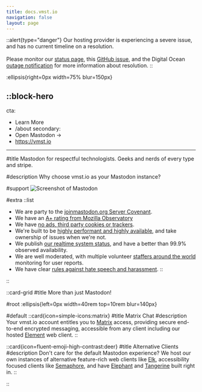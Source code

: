 ```yaml
---
title: docs.vmst.io
navigation: false
layout: page
---
```


::alert{type="danger"}
Our hosting provider is experiencing a severe issue, and has no current timeline on a resolution.<br><br>Please monitor our <a href="https://status.vmst.io/">status page</a>, this <a href="https://github.com/vmstan/vmstio/issues/79">GitHub issue</a>, and the Digital Ocean <a href="http://status.digitalocean.com/incidents/fsfsv9fj43w7">outage notification</a> for more information about resolution.
::


:ellipsis{right=0px width=75% blur=150px}

::block-hero
---
cta:
  - Learn More
  - /about
secondary:
  - Open Mastodon →
  - https://vmst.io
---

#title
Mastodon for respectful technologists. Geeks and nerds of every type and stripe.

#description
Why choose vmst.io as your Mastodon instance?

#support
![Screenshot of Mastodon](/mastodon-screenshot.png)

#extra
  ::list
  - We are party to the [joinmastodon.org Server Covenant](https://joinmastodon.org/covenant).
  - We have an [A+ rating from Mozilla Observatory](https://observatory.mozilla.org/analyze/vmst.io) 
  - We have [no ads, third party cookies or trackers](https://themarkup.org/blacklight?url=vmst.io).
  - We're built to be [highly performant and highly available](/infrastructure), and take ownership of issues when we're not.
  - We publish [our realtime system status](https://status.vmst.io), and have a better than 99.9% observed availability.
  - We are well moderated, with multiple volunteer [staffers around the world](/about/staff) monitoring for user reports.
  - We have clear [rules against hate speech and harassment](/rules).
  ::

::

::card-grid
#title
More than just Mastodon!

#root
:ellipsis{left=0px width=40rem top=10rem blur=140px}

#default
  ::card{icon=simple-icons:matrix}
  #title
  Matrix Chat
  #description
  Your vmst.io account entitles you to [Matrix](/flings/matrix) access, providing secure end-to-end encrypted messaging, accessible from any client including our hosted [Element](https://element.vmst.io) web client.
  ::

  ::card{icon=fluent-emoji-high-contrast:deer}
  #title
  Alternative Clients
  #description
  Don't care for the default Mastodon experience? We host our own instances of alternative feature-rich web clients like [Elk](https://elk.vmst.io), accessibility focused clients like [Semaphore](https://semaphore.vmst.io), and have [Elephant](/flings/elephant) and [Tangerine](/flings/tangerine) built right in.
  ::

::
